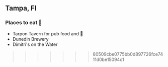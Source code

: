 ## Tampa, Fl

### Places to eat :hamburger:
- Tarpon Tavern for pub food and :beer:
- Dunedin Brewery
- Dimitri's on the Water
>>>>>>> 80509cbe0775bb0d897726fce7411d0be15094c1

